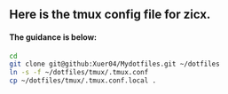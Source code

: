 ## Here is the tmux config file for zicx.
#### The guidance is below:
```bash
cd
git clone git@github:Xuer04/Mydotfiles.git ~/dotfiles
ln -s -f ~/dotfiles/tmux/.tmux.conf
cp ~/dotfiles/tmux/.tmux.conf.local .
```
